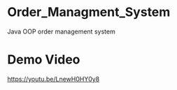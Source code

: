 # Order_Managment_System
Java OOP order management system

# Demo Video
https://youtu.be/LnewH0HY0y8
